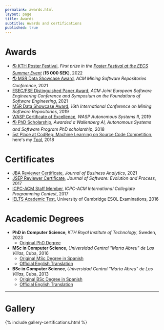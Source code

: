 ```yaml
---
permalink: awards.html
layout: page
title: Awards
subtitle: Awards and certifications
published: true
---
```


# Awards

- [:earth_americas: KTH Poster Festival](../files/certificates/education-impact-travel-grant.JPG), _First prize in the [Poster Festival at the EECS Summer Event](https://intra.kth.se/en/eecs/aktuellt-pa-eecs/nyheter/400-happy-colleagues-joined-the-eecs-summer-event-1.1176797)_ (**15 000 SEK**), 2022
- [:earth_americas: MSR Data Showcase Award](https://twitter.com/msrconf/status/1392991382428688391), _ACM Mining Software Repositories Conference_, 2021
- [ESEC/FSE Distinguished Paper Award](../files/certificates/FSE_Distinguished_Paper_Award_2021.pdf), _ACM Joint European Software Engineering Conference and Symposium on the Foundations of Software Engineering_, 2021
- [MSR Data Showcase Award](../files/certificates/MSR_Data_Showcase_Award_2019.pdf), _16th International Conference on Mining Software Repositories_, 2019
- [WASP Certificate of Excellence](../files/certificates/WASP_award.pdf), _WASP Autonomous Systems II_, 2019
- [:earth_americas: PhD Scholarship](https://wasp-sweden.org/), _Awarded a Wallenberg AI, Autonomous Systems and Software Program PhD scholarship_, 2018
- [<i class="fab fa-github"></i> 5st Place at CodRep: Machine Learning on Source Code Competition](https://github.com/ASSERT-KTH/CodRep#codrep-leaderboard-on-line-number-prediction), here's my [Tool](https://github.com/cesarsotovalero/CodRep-submission), 2018 

# Certificates

- [JBA Reviewer Certificate](../files/certificates/2021_JBA_Reviewer_Certificate.pdf), _Journal of Business Analytics_, 2021
- [JSEP Reviewer Certificate](../files/certificates/SMR_Certificate.pdf), _Journal of Software: Evolution and Process_, 2017
- [ICPC-ACM Staff Member](../files/certificates/2017_CertificateStaff_Caribbean_Finals_419972.pdf), _ICPC-ACM International Collegiate Programming Contest_, 2017
- [IELTS Academic Test](../files/certificates/IELTS_Test_Report_Form.pdf), University of Cambridge ESOL Examinations, 2016

# Academic Degrees

- **PhD in Computer Science**, _KTH Royal Institute of Technology_, Sweden, 2023
  - [Original PhD Degree](../files/certificates/2023_PhD_Degree_Certificate.pdf)
- **MSc in Computer Science**, _Universidad Central "Marta Abreu" de Las Villas_, Cuba, 2016
  - [Original MSc Degree in Spanish]()
  - [Official English Translation](../files/certificates/MSc_Degree_(certified)_eng.pdf)
- **BSc in Computer Science**, _Universidad Central "Marta Abreu" de Las Villas_, Cuba, 2013
  - [Original BSc Degree in Spanish](../files/certificates/BSc_Degree_Original.pdf)
  - [Official English Translation](../files/certificates/BSc_Degree_(certified)_eng.pdf)

--- 

# Gallery

{% include gallery-certifications.html %}